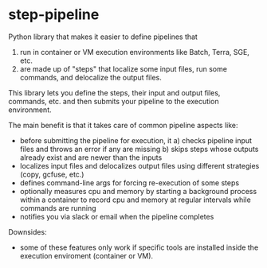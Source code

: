 # step-pipeline

Python library that makes it easier to define pipelines that 
1) run in container or VM execution environments like Batch, Terra, SGE, etc. 
2) are made up of "steps" that localize some input files, run some commands, and delocalize the output files. 

This library lets you define the steps, their input and output files, commands, etc. and then submits your pipeline to the execution environment. 

The main benefit is that it takes care of common pipeline aspects like: 
- before submitting the pipeline for execution, it 
  a) checks pipeline input files and throws an error if any are missing
  b) skips steps whose outputs already exist and are newer than the inputs
- localizes input files and delocalizes output files using different strategies (copy, gcfuse, etc.)
- defines command-line args for forcing re-execution of some steps
- optionally measures cpu and memory by starting a background process within a container to record cpu and memory at regular intervals while commands are running
- notifies you via slack or email when the pipeline completes

Downsides:
- some of these features only work if specific tools are installed inside the execution enviroment (container or VM). 
